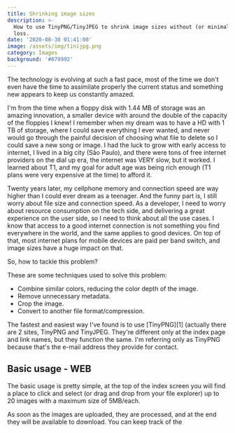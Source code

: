 ```yaml
---
title: Shrinking image sizes
description: >-
  How to use TinyPNG/TinyJPEG to shrink image sizes without (or minimal) quality
  loss.
date: '2020-08-30 01:41:00'
image: /assets/img/tinijpg.png
category: Images
background: '#079992'
---
```

The technology is evolving at such a fast pace, most of the time we don't even have the time to assimilate properly the current status and something new appears to keep us constantly amazed.

I'm from the time when a floppy disk with 1.44 MB of storage was an amazing innovation, a smaller device with around the double of the capacity of the floppies I knew! I remember when my dream was to have a HD with 1 TB of storage, where I could save everything I ever wanted, and never would go through the painful decision of choosing what file to delete so I could save a new song or image. I had the luck to grow with early access to internet, I lived in a big city (São Paulo), and there were tons of free internet providers on the dial up era, the internet was VERY slow, but it worked. I learned about T1, and my goal for adult age was being rich enough (T1 plans were very expensive at the time) to afford it.

Twenty years later, my cellphone memory and connection speed are way higher than I could ever dream as a teenager. And the funny part is, I still worry about file size and connection speed. As a developer, I need to worry about resource consumption on the tech side, and delivering a great experience on the user side, so I need to think about all the use cases. I know that access to a good internet connection is not something you find everywhere in the world, and the same applies to good devices. On top of that, most internet plans for mobile devices are paid per band switch, and image sizes have a huge impact on that.

So, how to tackle this problem?

These are some techniques used to solve this problem:
- Combine similar colors, reducing the color depth of the image.
- Remove unnecessary metadata.
- Crop the image.
- Convert to another file format/compression.


The fastest and easiest way I've found is to use [TinyPNG][1] (actually there are 2 sites, TinyPNG and TinyJPEG. They're different only at the index page and link names, but they function the same. I'm referring only as TinyPNG because that's the e-mail address they provide for contact.

## Basic usage - WEB

The basic usage is pretty simple, at the top of the index screen you will find a place to click and select (or drag and drop from your file explorer) up to 20 images with a maximum size of 5MB/each.

As soon as the images are uploaded, they are processed, and at the end they will be available to download. You can keep track of the 
